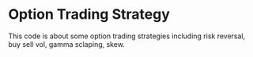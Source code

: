 # Option Trading Strategy
This code is about some option trading strategies including risk reversal, buy sell vol, gamma sclaping, skew.

